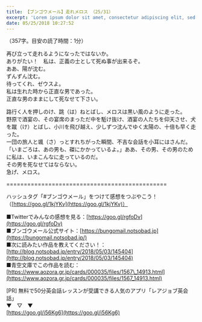 ```yaml
---
title: 【ブンゴウメール】走れメロス （25/31）
excerpt: 'Lorem ipsum dolor sit amet, consectetur adipiscing elit, sed do eiusmod tempor incididunt ut labore et dolore magna aliqua. Praesent elementum facilisis leo vel fringilla est ullamcorper eget. At imperdiet dui accumsan sit amet nulla facilisi morbi tempus.'
date: 05/25/2018 10:27:52
---
```


（357字。目安の読了時間：1分）  
  
  
再び立って走れるようになったではないか。  
ありがたい！　私は、正義の士として死ぬ事が出来るぞ。  
ああ、陽が沈む。  
ずんずん沈む。  
待ってくれ、ゼウスよ。  
私は生れた時から正直な男であった。  
正直な男のままにして死なせて下さい。  
  
  
 路行く人を押しのけ、跳（は）ねとばし、メロスは黒い風のように走った。  
野原で酒宴の、その宴席のまっただ中を駈け抜け、酒宴の人たちを仰天させ、犬を蹴（け）とばし、小川を飛び越え、少しずつ沈んでゆく太陽の、十倍も早く走った。  
一団の旅人と颯（さ）っとすれちがった瞬間、不吉な会話を小耳にはさんだ。  
「いまごろは、あの男も、磔にかかっているよ。」ああ、その男、その男のために私は、いまこんなに走っているのだ。  
その男を死なせてはならない。  
急げ、メロス。  
  
\==============================\================  
  
ハッシュタグ「#ブンゴウメール」をつけて感想をつぶやこう！（[https://goo.gl/1kjYKv](https://goo.gl/1kjYKv)）  
  
■Twitterでみんなの感想を見る：[https://goo.gl/rgfoDv](https://goo.gl/rgfoDv)  
■ブンゴウメール公式サイト：[https://bungomail.notsobad.jp](https://bungomail.notsobad.jp/)  
■次に読みたい作品を教えてください！：[http://blog.notsobad.jp/entry/2018/05/03/145404](http://blog.notsobad.jp/entry/2018/05/03/145404)  
■青空文庫でこの作品を読む：[https://www.aozora.gr.jp/cards/000035/files/1567\_14913.html](https://www.aozora.gr.jp/cards/000035/files/1567_14913.html)  
  
\[PR\] 無料で50分英会話レッスンが受講できる人気のアプリ「レアジョブ英会話」  
▼　▽　▼  
[https://goo.gl/i56Kg6](https://goo.gl/i56Kg6)